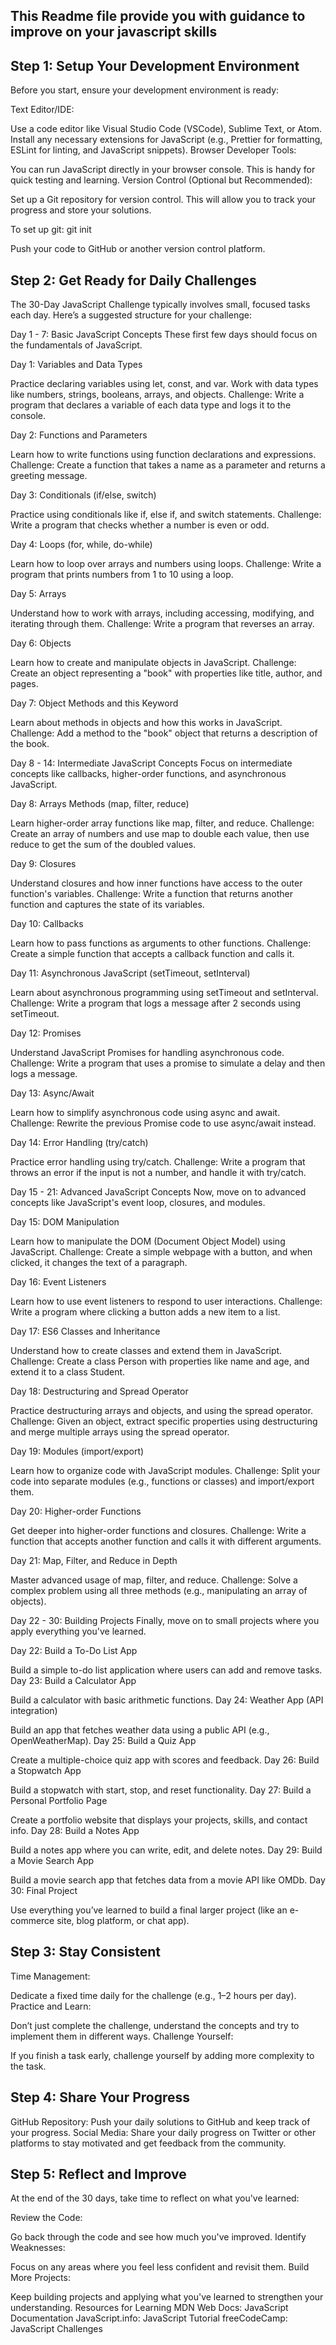 ## This Readme file provide you with guidance to improve on your javascript skills

## Step 1: Setup Your Development Environment
Before you start, ensure your development environment is ready:

Text Editor/IDE:

Use a code editor like Visual Studio Code (VSCode), Sublime Text, or Atom.
Install any necessary extensions for JavaScript (e.g., Prettier for formatting, ESLint for linting, and JavaScript snippets).
Browser Developer Tools:

You can run JavaScript directly in your browser console. This is handy for quick testing and learning.
Version Control (Optional but Recommended):

Set up a Git repository for version control. This will allow you to track your progress and store your solutions.

To set up git: git init

Push your code to GitHub or another version control platform.

## Step 2: Get Ready for Daily Challenges
The 30-Day JavaScript Challenge typically involves small, focused tasks each day. Here’s a suggested structure for your challenge:

Day 1 - 7: Basic JavaScript Concepts
These first few days should focus on the fundamentals of JavaScript.

Day 1: Variables and Data Types

Practice declaring variables using let, const, and var.
Work with data types like numbers, strings, booleans, arrays, and objects.
Challenge: Write a program that declares a variable of each data type and logs it to the console.

Day 2: Functions and Parameters

Learn how to write functions using function declarations and expressions.
Challenge: Create a function that takes a name as a parameter and returns a greeting message.

Day 3: Conditionals (if/else, switch)

Practice using conditionals like if, else if, and switch statements.
Challenge: Write a program that checks whether a number is even or odd.

Day 4: Loops (for, while, do-while)

Learn how to loop over arrays and numbers using loops.
Challenge: Write a program that prints numbers from 1 to 10 using a loop.

Day 5: Arrays

Understand how to work with arrays, including accessing, modifying, and iterating through them.
Challenge: Write a program that reverses an array.

Day 6: Objects

Learn how to create and manipulate objects in JavaScript.
Challenge: Create an object representing a "book" with properties like title, author, and pages.

Day 7: Object Methods and this Keyword

Learn about methods in objects and how this works in JavaScript.
Challenge: Add a method to the "book" object that returns a description of the book.

Day 8 - 14: Intermediate JavaScript Concepts
Focus on intermediate concepts like callbacks, higher-order functions, and asynchronous JavaScript.

Day 8: Arrays Methods (map, filter, reduce)

Learn higher-order array functions like map, filter, and reduce.
Challenge: Create an array of numbers and use map to double each value, then use reduce to get the sum of the doubled values.

Day 9: Closures

Understand closures and how inner functions have access to the outer function's variables.
Challenge: Write a function that returns another function and captures the state of its variables.

Day 10: Callbacks

Learn how to pass functions as arguments to other functions.
Challenge: Create a simple function that accepts a callback function and calls it.

Day 11: Asynchronous JavaScript (setTimeout, setInterval)

Learn about asynchronous programming using setTimeout and setInterval.
Challenge: Write a program that logs a message after 2 seconds using setTimeout.

Day 12: Promises

Understand JavaScript Promises for handling asynchronous code.
Challenge: Write a program that uses a promise to simulate a delay and then logs a message.

Day 13: Async/Await

Learn how to simplify asynchronous code using async and await.
Challenge: Rewrite the previous Promise code to use async/await instead.

Day 14: Error Handling (try/catch)

Practice error handling using try/catch.
Challenge: Write a program that throws an error if the input is not a number, and handle it with try/catch.

Day 15 - 21: Advanced JavaScript Concepts
Now, move on to advanced concepts like JavaScript's event loop, closures, and modules.

Day 15: DOM Manipulation

Learn how to manipulate the DOM (Document Object Model) using JavaScript.
Challenge: Create a simple webpage with a button, and when clicked, it changes the text of a paragraph.

Day 16: Event Listeners

Learn how to use event listeners to respond to user interactions.
Challenge: Write a program where clicking a button adds a new item to a list.

Day 17: ES6 Classes and Inheritance

Understand how to create classes and extend them in JavaScript.
Challenge: Create a class Person with properties like name and age, and extend it to a class Student.

Day 18: Destructuring and Spread Operator

Practice destructuring arrays and objects, and using the spread operator.
Challenge: Given an object, extract specific properties using destructuring and merge multiple arrays using the spread operator.

Day 19: Modules (import/export)

Learn how to organize code with JavaScript modules.
Challenge: Split your code into separate modules (e.g., functions or classes) and import/export them.

Day 20: Higher-order Functions

Get deeper into higher-order functions and closures.
Challenge: Write a function that accepts another function and calls it with different arguments.

Day 21: Map, Filter, and Reduce in Depth

Master advanced usage of map, filter, and reduce.
Challenge: Solve a complex problem using all three methods (e.g., manipulating an array of objects).

Day 22 - 30: Building Projects
Finally, move on to small projects where you apply everything you've learned.

Day 22: Build a To-Do List App

Build a simple to-do list application where users can add and remove tasks.
Day 23: Build a Calculator App

Build a calculator with basic arithmetic functions.
Day 24: Weather App (API integration)

Build an app that fetches weather data using a public API (e.g., OpenWeatherMap).
Day 25: Build a Quiz App

Create a multiple-choice quiz app with scores and feedback.
Day 26: Build a Stopwatch App

Build a stopwatch with start, stop, and reset functionality.
Day 27: Build a Personal Portfolio Page

Create a portfolio website that displays your projects, skills, and contact info.
Day 28: Build a Notes App

Build a notes app where you can write, edit, and delete notes.
Day 29: Build a Movie Search App

Build a movie search app that fetches data from a movie API like OMDb.
Day 30: Final Project

Use everything you’ve learned to build a final larger project (like an e-commerce site, blog platform, or chat app).
## Step 3: Stay Consistent
Time Management:

Dedicate a fixed time daily for the challenge (e.g., 1–2 hours per day).
Practice and Learn:

Don’t just complete the challenge, understand the concepts and try to implement them in different ways.
Challenge Yourself:

If you finish a task early, challenge yourself by adding more complexity to the task.
## Step 4: Share Your Progress
GitHub Repository:
Push your daily solutions to GitHub and keep track of your progress.
Social Media:
Share your daily progress on Twitter or other platforms to stay motivated and get feedback from the community.
## Step 5: Reflect and Improve
At the end of the 30 days, take time to reflect on what you've learned:

Review the Code:

Go back through the code and see how much you've improved.
Identify Weaknesses:

Focus on any areas where you feel less confident and revisit them.
Build More Projects:

Keep building projects and applying what you've learned to strengthen your understanding.
Resources for Learning
MDN Web Docs: JavaScript Documentation
JavaScript.info: JavaScript Tutorial
freeCodeCamp: JavaScript Challenges
